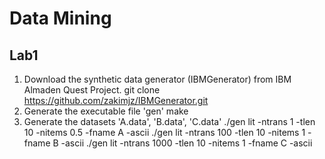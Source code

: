 # Data Mining
## Lab1
1. Download the synthetic data generator (IBMGenerator) from IBM Almaden Quest Project. 
    git clone https://github.com/zakimjz/IBMGenerator.git 
2. Generate the executable file 'gen' 
    make
3. Generate the datasets 'A.data', 'B.data', 'C.data' 
    ./gen lit -ntrans 1 -tlen 10 -nitems 0.5 -fname A -ascii 
    ./gen lit -ntrans 100 -tlen 10 -nitems 1 -fname B -ascii 
    ./gen lit -ntrans 1000 -tlen 10 -nitems 1 -fname C -ascii 
